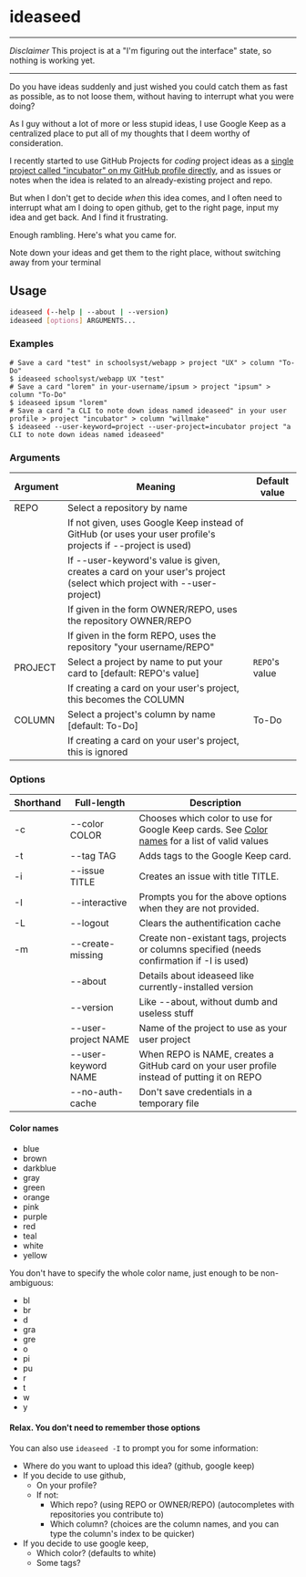 # ideaseed

---

_Disclaimer_ This project is at a "I'm figuring out the interface" state, so nothing is working yet.

---

Do you have ideas suddenly and just wished you could catch them as fast as possible, as to not loose them, without having to interrupt what you were doing?

As I guy without a lot of more or less stupid ideas, I use Google Keep as a centralized place to put all of my thoughts that I deem worthy of consideration.

I recently started to use GitHub Projects for _coding_ project ideas as a [single project called "incubator" on my GitHub profile directly](https://github.com/ewen-lbh?tab=projects), and as issues or notes when the idea is related to an already-existing project and repo.

But when I don't get to decide _when_ this idea comes, and I often need to interrupt what am I doing to open github, get to the right page, input my idea and get back. And I find it frustrating.

Enough rambling. Here's what you came for.

Note down your ideas and get them to the right place, without switching away from your terminal

## Usage

```bash
ideaseed (--help | --about | --version)
ideaseed [options] ARGUMENTS...
```

### Examples

```sh-session
# Save a card "test" in schoolsyst/webapp > project "UX" > column "To-Do"
$ ideaseed schoolsyst/webapp UX "test"
# Save a card "lorem" in your-username/ipsum > project "ipsum" > column "To-Do"
$ ideaseed ipsum "lorem"
# Save a card "a CLI to note down ideas named ideaseed" in your user profile > project "incubator" > column "willmake"
$ ideaseed --user-keyword=project --user-project=incubator project "a CLI to note down ideas named ideaseed"
```

### Arguments

| Argument | Meaning                                                                                                              | Default value  |
| -------- | -------------------------------------------------------------------------------------------------------------------- | -------------- |
| REPO     | Select a repository by name                                                                                          |
|          | If not given, uses Google Keep instead of GitHub (or uses your user profile's projects if --project is used)         |
|          | If --user-keyword's value is given, creates a card on your user's project (select which project with --user-project) |
|          | If given in the form OWNER/REPO, uses the repository OWNER/REPO                                                      |
|          | If given in the form REPO, uses the repository "your username/REPO"                                                  |
| PROJECT  | Select a project by name to put your card to [default: REPO's value]                                                 | `REPO`'s value |
|          | If creating a card on your user's project, this becomes the COLUMN                                                   |
| COLUMN   | Select a project's column by name [default: To-Do]                                                                   | To-Do          |
|          | If creating a card on your user's project, this is ignored                                                           |

### Options

| Shorthand | Full-length         | Description                                                                                                  |
| --------- | ------------------- | ------------------------------------------------------------------------------------------------------------ |
| -c        | --color COLOR       | Chooses which color to use for Google Keep cards. See [Color names](#color-names) for a list of valid values |
| -t        | --tag TAG           | Adds tags to the Google Keep card.                                                                           |
| -i        | --issue TITLE       | Creates an issue with title TITLE.                                                                           |
| -I        | --interactive       | Prompts you for the above options when they are not provided.                                                |
| -L        | --logout            | Clears the authentification cache                                                                            |
| -m        | --create-missing    | Create non-existant tags, projects or columns specified (needs confirmation if -I is used)                   |
|           | --about             | Details about ideaseed like currently-installed version                                                      |
|           | --version           | Like --about, without dumb and useless stuff                                                                 |
|           | --user-project NAME | Name of the project to use as your user project                                                              |
|           | --user-keyword NAME | When REPO is NAME, creates a GitHub card on your user profile instead of putting it on REPO                  |
|           | --no-auth-cache     | Don't save credentials in a temporary file                                                                   |

#### Color names

- blue
- brown
- darkblue
- gray
- green
- orange
- pink
- purple
- red
- teal
- white
- yellow

You don't have to specify the whole color name, just enough to be non-ambiguous:

- bl
- br
- d
- gra
- gre
- o
- pi
- pu
- r
- t
- w
- y

#### Relax. You don't need to remember those options

You can also use `ideaseed -I` to prompt you for some information:

- Where do you want to upload this idea? (github, google keep)
- If you decide to use github,
  - On your profile?
  - If not:
    - Which repo? (using REPO or OWNER/REPO) (autocompletes with repositories you contribute to)
    - Which column? (choices are the column names, and you can type the column's index to be quicker)
- If you decide to use google keep,
  - Which color? (defaults to white)
  - Some tags?
